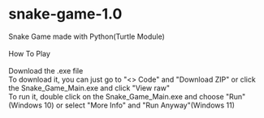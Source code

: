 # snake-game-1.0
Snake Game made with Python(Turtle Module) <br>
<br>
How To Play <br>
<br>
Download the .exe file<br>
To download it, you can just go to "<> Code" and "Download ZIP" or click the Snake_Game_Main.exe and click "View raw" <br>
To run it, double click on the Snake_Game_Main.exe and choose "Run" (Windows 10) or select "More Info" and "Run Anyway"(Windows 11)

